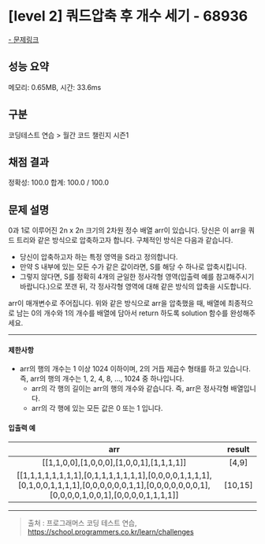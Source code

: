 # [level 2] 쿼드압축 후 개수 세기 - 68936

<a href="https://school.programmers.co.kr/learn/courses/30/lessons/68936">- 문제링크</a>

## 성능 요약

메모리: 0.65MB, 시간: 33.6ms

## 구분

코딩테스트 연습 > 월간 코드 챌린지 시즌1

## 채점 결과

정확성: 100.0
합계: 100.0 / 100.0

## 문제 설명

0과 1로 이루어진 2n x 2n 크기의 2차원 정수 배열 arr이 있습니다. 당신은 이 arr을 쿼드 트리와 같은 방식으로 압축하고자 합니다. 구체적인 방식은 다음과 같습니다.

- 당신이 압축하고자 하는 특정 영역을 S라고 정의합니다.
- 만약 S 내부에 있는 모든 수가 같은 값이라면, S를 해당 수 하나로 압축시킵니다.
- 그렇지 않다면, S를 정확히 4개의 균일한 정사각형 영역(입출력 예를 참고해주시기 바랍니다.)으로 쪼갠 뒤, 각 정사각형 영역에 대해 같은 방식의 압축을 시도합니다.

arr이 매개변수로 주어집니다. 위와 같은 방식으로 arr을 압축했을 때, 배열에 최종적으로 남는 0의 개수와 1의 개수를 배열에 담아서 return 하도록 solution 함수를 완성해주세요.

---

#### 제한사항

- arr의 행의 개수는 1 이상 1024 이하이며, 2의 거듭 제곱수 형태를 하고 있습니다. 즉, arr의 행의 개수는 1, 2, 4, 8, ..., 1024 중 하나입니다.
  - arr의 각 행의 길이는 arr의 행의 개수와 같습니다. 즉, arr은 정사각형 배열입니다.
  - arr의 각 행에 있는 모든 값은 0 또는 1 입니다.

#### 입출력 예

|                                                                      **arr**                                                                      | **result** |
| :-----------------------------------------------------------------------------------------------------------------------------------------------: | :--------: |
|                                                     [[1,1,0,0],[1,0,0,0],[1,0,0,1],[1,1,1,1]]                                                     |   [4,9]    |
| [[1,1,1,1,1,1,1,1],[0,1,1,1,1,1,1,1],[0,0,0,0,1,1,1,1],[0,1,0,0,1,1,1,1],[0,0,0,0,0,0,1,1],[0,0,0,0,0,0,0,1],[0,0,0,0,1,0,0,1],[0,0,0,0,1,1,1,1]] |  [10,15]   |

---

> 출처 : 프로그래머스 코딩 테스트 연습, <https://school.programmers.co.kr/learn/challenges>
